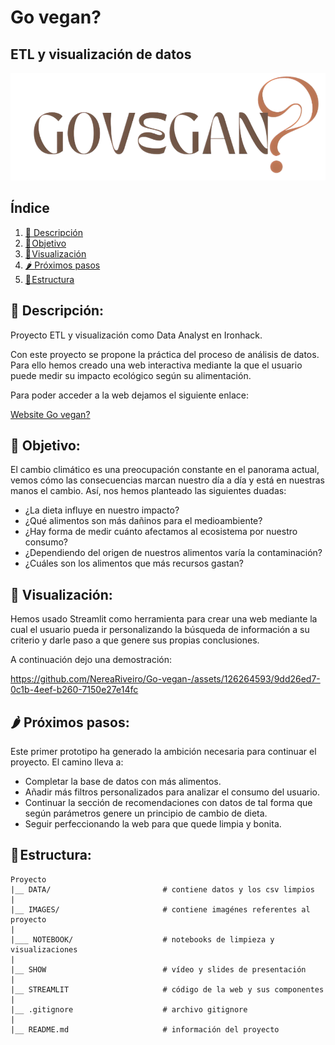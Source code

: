 # Go vegan?

## ETL y visualización de datos

![Alt text](images/streamlit/logof.png)

## Índice

1. [🥦 Descripción](#descripcion)
2. [🍑 Objetivo](#objetivo)
3. [🥑 Visualización](#visualizacion)
4. [🌶️ Próximos pasos](#pasos)
5. [🍍 Estructura](#estructura)


## 🥦 Descripción:<a name="descripcion"/>

Proyecto ETL y visualización como Data Analyst en Ironhack. 

Con este proyecto se propone la práctica del proceso de análisis de datos. Para ello hemos creado una web interactiva mediante la que el usuario puede medir su impacto ecológico según su alimentación.

Para poder acceder a la web dejamos el siguiente enlace:

[Website Go vegan?](https://nereariveiro-go-vegan--streamlitmain-ky4jxb.streamlit.app/)

## 🍑 Objetivo:<a name="objetivo"/>

El cambio climático es una preocupación constante en el panorama actual, vemos cómo las consecuencias marcan nuestro día a día y está en nuestras manos el cambio. Así, nos hemos planteado las siguientes duadas:

- ¿La dieta influye en nuestro impacto?
- ¿Qué alimentos son más dañinos para el medioambiente?
- ¿Hay forma de medir cuánto afectamos al ecosistema por nuestro consumo?
- ¿Dependiendo del origen de nuestros alimentos varía la contaminación?
- ¿Cuáles son los alimentos que más recursos gastan?


## 🥑 Visualización:<a name="visualizacion"/>

Hemos usado Streamlit como herramienta para crear una web mediante la cual el usuario pueda ir personalizando la búsqueda de información a su criterio y darle paso a que genere sus propias conclusiones. 

A continuación dejo una demostración:


https://github.com/NereaRiveiro/Go-vegan-/assets/126264593/9dd26ed7-0c1b-4eef-b260-7150e27e14fc



## 🌶️ Próximos pasos:<a name='pasos'/>

Este primer prototipo ha generado la ambición necesaria para continuar el proyecto. El camino lleva a:

- Completar la base de datos con más alimentos.
- Añadir más filtros personalizados para analizar el consumo del usuario.
- Continuar la sección de recomendaciones con datos de tal forma que según parámetros genere un principio de cambio de dieta.
- Seguir perfeccionando la web para que quede limpia y bonita.


## 🍍 Estructura:<a name="estructura"/>

```
Proyecto 
|__ DATA/                         # contiene datos y los csv limpios
|
|__ IMAGES/                       # contiene imagénes referentes al proyecto    
|
|___ NOTEBOOK/                    # notebooks de limpieza y visualizaciones
|
|__ SHOW                          # vídeo y slides de presentación
|
|__ STREAMLIT                     # código de la web y sus componentes
|
|__ .gitignore                    # archivo gitignore     
|
|__ README.md                     # información del proyecto
```
